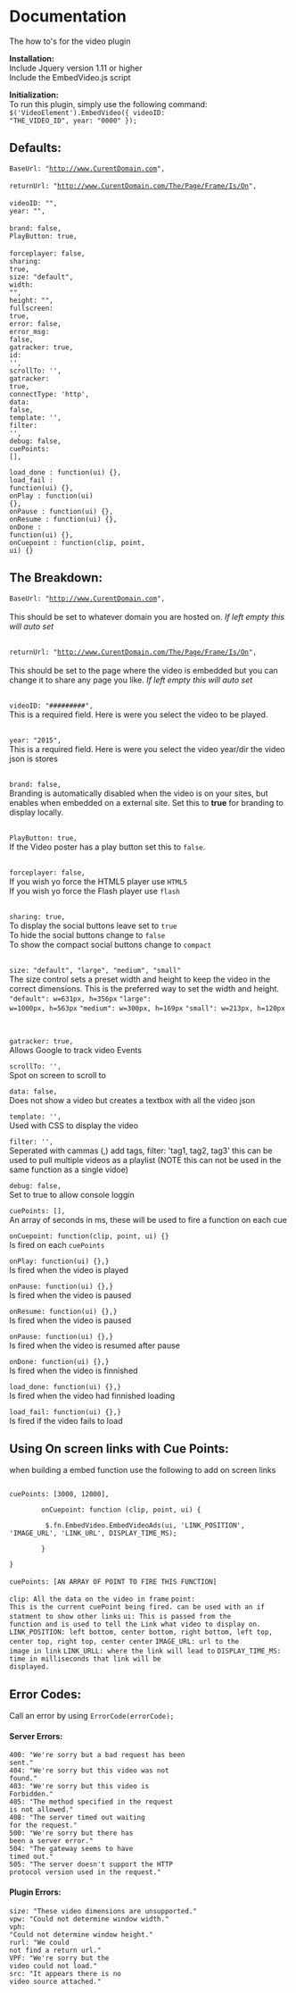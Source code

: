 # Documentation
The how to's for the video plugin

<b>Installation:</b> <br />
Include Jquery version 1.11 or higher<br />
Include the EmbedVideo.js script<br />

<b>Initialization:</b><br />
To run this plugin, simply use the following command:<br />
<code>$('VideoElement').EmbedVideo({ videoID: "THE_VIDEO_ID", year: "0000" });</code>
<br />

## Defaults:<br />

<code>BaseUrl: "http://www.CurentDomain.com", </code><br />
<code>returnUrl: "http://www.CurentDomain.com/The/Page/Frame/Is/On", </code><br />
<code>videoID: "", </code><br />
<code>year: "", </code><br />
<code>brand: false, </code><br />
<code>PlayButton: true, </code><br />
<code>forceplayer: false,</code><br />
<code>sharing: true,</code><br />
<code>size: "default",</code><br />
<code>width: "",</code><br />
<code>height: "",</code><br />
<code>fullscreen: true,</code><br />
<code>error: false,</code><br />
<code>error_msg: false,</code><br />
<code>gatracker: true,</code><br />
<code>id: '',</code><br />
<code>scrollTo: '',</code><br />
<code>gatracker: true,</code><br />
<code>connectType: 'http',</code><br />
<code>data: false,</code><br />
<code>template: '',</code><br />
<code>filter: '',</code><br />
<code>debug: false,</code><br />
<code>cuePoints: [],</code><br />

<code>load_done   : function(ui) {},</code><br />
<code>load_fail   : function(ui) {},</code><br />
<code>onPlay      : function(ui) {},</code><br />
<code>onPause     : function(ui) {},</code><br />
<code>onResume    : function(ui) {},</code><br />
<code>onDone      : function(ui) {},</code><br />
<code>onCuepoint  : function(clip, point, ui) {}</code><br />


 



## The Breakdown:<br />

<code>BaseUrl: "http://www.CurentDomain.com", </code><br />
This should be set to whatever domain you are hosted on. <i>If left empty this will auto set</i><br /><br />

<code>returnUrl: "http://www.CurentDomain.com/The/Page/Frame/Is/On", </code><br />
This should be set to the page where the video is embedded but you can change it to share any page you like. <i>If left empty this will auto set</i><br /><br />

<code>videoID: "#########", </code><br />
This is a required field. Here is were you select the video to be played.<br /><br />

<code>year: "2015", </code><br />
This is a required field. Here is were you select the video year/dir the video json is stores<br /><br />

<code>brand: false, </code><br />
Branding is automatically disabled when the video is on your sites, but enables when embedded on a external site. Set this to <b>true</b> for branding to display locally.<br /><br />

<code>PlayButton: true, </code><br />
If the Video poster has a play button set this to <code>false</code>.<br /><br />

<code>forceplayer: false,</code><br />
If you wish yo force the HTML5 player use <code>HTML5</code><br />
If you wish yo force the Flash player use <code>flash</code><br /><br />

<code>sharing: true,</code><br />
To display the social buttons leave set to <code>true</code><br />
To hide the social buttons change to <code>false</code><br />
To show the compact social buttons change to <code>compact</code><br /><br />

<code>size: "default", "large", "medium", "small"</code><br />
The size control sets a preset width and height to keep the video in the correct dimensions. This is the preferred way to set the width and height.
<br />
<code>"default": w=631px, h=356px</code>
<code>"large": w=1000px, h=563px</code>
<code>"medium": w=300px, h=169px</code>
<code>"small": w=213px, h=120px</code>

<br />

<code>gatracker: true,</code><br />
Allows Google to track video Events<br />

<code>scrollTo: '',</code><br />
Spot on screen to scroll to<br />

<code>data: false,</code><br />
Does not show a video but creates a textbox with all the video json<br />

<code>template: '',</code><br />
Used with CSS to display the video<br />

<code>filter: '',</code><br />
Seperated with cammas (,) add tags, filter: 'tag1, tag2, tag3' this can be used to pull multiple videos as a playlist (NOTE this can not be used in the same function as a single vidoe)<br />

<code>debug: false,</code><br />
Set to true to allow console loggin<br />

<code>cuePoints: [],</code><br />
An array of seconds in ms, these will be used to fire a function on each cue<br />

<code>onCuepoint: function(clip, point, ui) {}</code><br />
Is fired on each <code>cuePoints</code><br />

<code>onPlay: function(ui) {},}</code><br />
Is fired when the video is played<br />

<code>onPause: function(ui) {},}</code><br />
Is fired when the video is paused<br />

<code>onResume: function(ui) {},}</code><br />
Is fired when the video is paused<br />

<code>onPause: function(ui) {},}</code><br />
Is fired when the video is resumed after pause<br />

<code>onDone: function(ui) {},}</code><br />
Is fired when the video is finnished<br />

<code>load_done: function(ui) {},}</code><br />
Is fired when the video had finnished loading<br />

<code>load_fail: function(ui) {},}</code><br />
Is fired if the video fails to load<br />

## Using On screen links with Cue Points:<br />
when building a embed function use the following to add on screen links<br />

<code>
cuePoints: [3000, 12000],<br />
		onCuepoint: function (clip, point, ui) {<br />
		 $.fn.EmbedVideo.EmbedVideoAds(ui, 'LINK_POSITION', 'IMAGE_URL', 'LINK_URL', DISPLAY_TIME_MS);<br />	
		}<br />
}
</code>
<br />
<code>cuePoints: [AN ARRAY OF POINT TO FIRE THIS FUNCTION]</code><br />

<code>clip: All the data on the video in frame</code>
<code>point: This is the current cuePoint being fired. can be used with an if statment to show other links</code>
<code>ui: This is passed from the function and is used to tell the Link what video to display on.</code>
<code>LINK_POSITION: left bottom, center bottom, right bottom, left top, center top, right top, center center</code>
<code>IMAGE_URL: url to the image in link</code>
<code>LINK_URLL: where the link will lead to</code>
<code>DISPLAY_TIME_MS: time in  milliseconds that link will be displayed.</code>




## Error Codes:<br />
Call an error by using <code>ErrorCode(errorCode);</code>

#### Server Errors:<br />
<code>400: "We're sorry but a bad request has been sent."</code><br />
<code>404: "We're sorry but this video was not found."</code><br />
<code>403: "We're sorry but this video is Forbidden."</code><br />
<code>405: "The method specified in the request is not allowed."</code><br />
<code>408: "The server timed out waiting for the request."</code><br />
<code>500: "We're sorry but there has been a server error."</code><br />
<code>504: "The gateway seems to have timed out."</code><br />
<code>505: "The server doesn't support the HTTP protocol version used in the request."</code><br />

#### Plugin Errors:<br />
<code>size: "These video dimensions are unsupported."</code><br />
<code>vpw: "Could not determine window width."</code><br />
<code>vph: "Could not determine window height."</code><br />
<code>rurl: "We could not find a return url."</code><br />
<code>VPF: "We're sorry but the video could not load."</code><br />
<code>src: "It appears there is no video source attached."</code><br />
